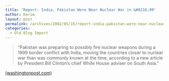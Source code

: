 ```yaml
---
title: 'Report: India, Pakistan Were Near Nuclear War in &#8216;99'
author: Kerim
layout: post
permalink: /archives/2002/05/15/report-india-pakistan-were-near-nuclear-war-in-99/
categories:
  - Old Blog Import
---
```


>   &#8220;Pakistan was preparing to possibly fire nuclear weapons during a 1999 border conflict with India, moving the countries closer to nuclear war than was commonly known at the time, according to a new article by President Bill Clinton&#8217;s chief White House adviser on South Asia.&#8221;


<a href="http://www.washingtonpost.com/wp-dyn/articles/A17398-2002May14.html" onclick="_gaq.push(['_trackEvent', 'outbound-article', 'http://www.washingtonpost.com/wp-dyn/articles/A17398-2002May14.html', '(washingtonpost.com)']);" >(washingtonpost.com)</a>

